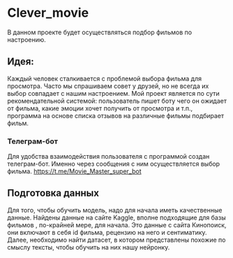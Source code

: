 # Clever_movie
В данном проекте будет осуществляться подбор фильмов по настроению.
## Идея:
Каждый человек сталкивается с проблемой выбора фильма для просмотра. Часто мы спрашиваем совет у друзей, но не всегда их выбор совпадает с нашим настроением. Мой проект является по сути рекомендательной системой: пользователь пишет боту чего он ожидает от фильма, какие эмоции хочет получить от просмотра и т.п., программа на основе списка отзывов на различные фильмы подбирает фильм.
### Телеграм-бот
Для удобства взаимодействия пользователя с программой создан телеграм-бот. Именно через сообщения с ним осуществляется выбор фильма.
https://t.me/Movie_Master_super_bot
## Подготовка данных
Для того, чтобы обучить модель, надо для начала иметь качественные данные.
Найдены данные на сайте Kaggle, вполне подходящие для базы фильмов , по-крайней мере, для начала. Это данные с сайта Кинопоиск, они включают в себя id фильма, рецензию на него и сентиматику. 
Далее, необходимо найти датасет, в котором представлены похожие по смыслу тексты, чтобы обучить на них нашу нейронку.
